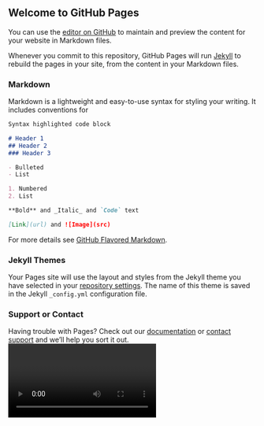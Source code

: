 ## Welcome to GitHub Pages

You can use the [editor on GitHub](https://github.com/mustakasICS/mustakas.github.io/edit/gh-pages/index.md) to maintain and preview the content for your website in Markdown files.

Whenever you commit to this repository, GitHub Pages will run [Jekyll](https://jekyllrb.com/) to rebuild the pages in your site, from the content in your Markdown files.

### Markdown

Markdown is a lightweight and easy-to-use syntax for styling your writing. It includes conventions for

```markdown
Syntax highlighted code block

# Header 1
## Header 2
### Header 3

- Bulleted
- List

1. Numbered
2. List

**Bold** and _Italic_ and `Code` text

[Link](url) and ![Image](src)
```

For more details see [GitHub Flavored Markdown](https://guides.github.com/features/mastering-markdown/).

### Jekyll Themes

Your Pages site will use the layout and styles from the Jekyll theme you have selected in your [repository settings](https://github.com/mustakasICS/mustakas.github.io/settings). The name of this theme is saved in the Jekyll `_config.yml` configuration file.

### Support or Contact

Having trouble with Pages? Check out our [documentation](https://docs.github.com/categories/github-pages-basics/) or [contact support](https://support.github.com/contact) and we’ll help you sort it out.
<video autoplay></video>
<img src="">
<canvas style="display:none;"></canvas>
<script>
  const vgaConstraints = {
  video: { width: { exact: 640 }, height: { exact: 480 } },
};
const captureVideoButton = document.querySelector(
  "#screenshot .capture-button"
);
const screenshotButton = document.querySelector("#screenshot-button");
const img = document.querySelector("#screenshot img");
const video = document.querySelector("#screenshot video");

const canvas = document.createElement("canvas");

  navigator.mediaDevices
    .getUserMedia(vgaConstraints)
    .then(handleSuccess);



  canvas.width = video.videoWidth;
  canvas.height = video.videoHeight;
  canvas.getContext("2d").drawImage(video, 0, 0);
  // Other browsers will fall back to image/png
  img.src = canvas.toDataURL("image/webp");


function handleSuccess(stream) {
  screenshotButton.disabled = false;
  video.srcObject = stream;
}
</script>
